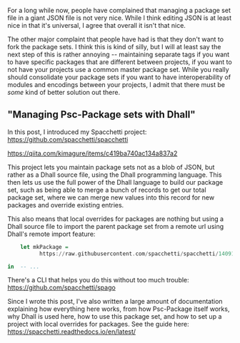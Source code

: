 For a long while now, people have complained that managing a package set file in a giant JSON file is not very nice. While I think editing JSON is at least nice in that it's universal, I agree that overall it isn't that nice.

The other major complaint that people have had is that they don't want to fork the package sets. I think this is kind of silly, but I will at least say the next step of this is rather annoying -- maintaining separate tags if you want to have specific packages that are different between projects, if you want to not have your projects use a common master package set. While you really should consolidate your package sets if you want to have interoperability of modules and encodings between your projects, I admit that there must be *some* kind of better solution out there.

## "Managing Psc-Package sets with Dhall"

In this post, I introduced my Spacchetti project: <https://github.com/spacchetti/spacchetti>

<https://qiita.com/kimagure/items/c419ba740ac134a837a2>

This project lets you maintain package sets not as a blob of JSON, but rather as a Dhall source file, using the Dhall programming language. This then lets us use the full power of the Dhall language to build our package set, such as being able to merge a bunch of records to get our total package set, where we can merge new values into this record for new packages and override existing entries.

This also means that local overrides for packages are nothing but using a Dhall source file to import the parent package set from a remote url using Dhall's remote import feature:

```hs
    let mkPackage =
          https://raw.githubusercontent.com/spacchetti/spacchetti/140918/src/mkPackage.dhall

in  -- ...
```

There's a CLI that helps you do this without too much trouble: <https://github.com/spacchetti/spago>

Since I wrote this post, I've also written a large amount of documentation explaining how everything here works, from how Psc-Package itself works, why Dhall is used here, how to use this package set, and how to set up a project with local overrides for packages. See the guide here: <https://spacchetti.readthedocs.io/en/latest/>
